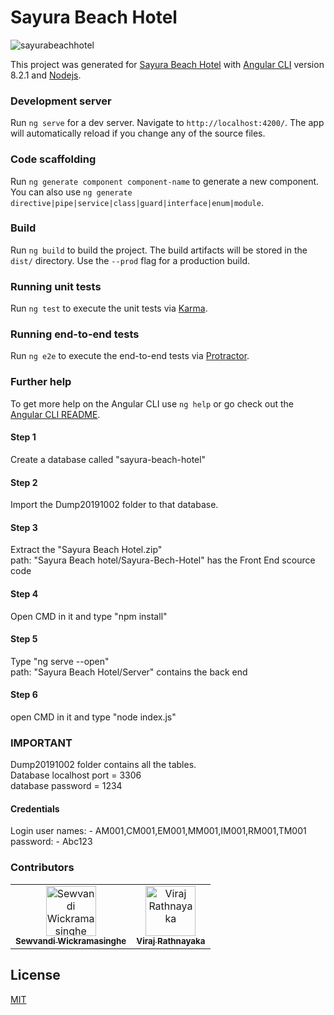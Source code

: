# Sayura Beach Hotel

![sayurabeachhotel](https://user-images.githubusercontent.com/61576355/82745826-41a9cb00-9da6-11ea-8f1c-c8a9ea42c67f.png)

This project was generated for [Sayura Beach Hotel](http://www.sayurabeachhotel.com/) with [Angular CLI](https://github.com/angular/angular-cli) version 8.2.1 and [Nodejs](https://github.com/nodejs).

### Development server
Run `ng serve` for a dev server. Navigate to `http://localhost:4200/`. The app will automatically reload if you change any of the source files.

### Code scaffolding
Run `ng generate component component-name` to generate a new component. You can also use `ng generate directive|pipe|service|class|guard|interface|enum|module`.

### Build
Run `ng build` to build the project. The build artifacts will be stored in the `dist/` directory. Use the `--prod` flag for a production build.

### Running unit tests
Run `ng test` to execute the unit tests via [Karma](https://karma-runner.github.io).

### Running end-to-end tests
Run `ng e2e` to execute the end-to-end tests via [Protractor](http://www.protractortest.org/).

### Further help
To get more help on the Angular CLI use `ng help` or go check out the [Angular CLI README](https://github.com/angular/angular-cli/blob/master/README.md).

#### Step 1
Create a database called "sayura-beach-hotel"

#### Step 2
Import the Dump20191002 folder to that database.

#### Step 3
Extract the "Sayura Beach Hotel.zip"<br/>
path: "Sayura Beach hotel/Sayura-Bech-Hotel" has the Front End scource code

#### Step 4
Open CMD in it and type "npm install"

#### Step 5
Type "ng serve --open"<br/>
path: "Sayura Beach Hotel/Server" contains the back end

#### Step 6
open CMD in it and type "node index.js"

### IMPORTANT
Dump20191002 folder contains all the tables.<br/>
Database localhost port = 3306<br/>
database password = 1234<br/>

#### Credentials
Login user names: - AM001,CM001,EM001,MM001,IM001,RM001,TM001<br/>
password: - Abc123

### Contributors

<table>
    <tr>
        <td align="center"><a href="https://github.com/Sewvandiii"><img
                    src="https://avatars0.githubusercontent.com/u/61576355?s=460&u=09001c20e83270ee3afd81a692f4b865f61441eb&v=4" width="80px;"
                    alt="Sewvandi Wickramasinghe" /><br /><sub><b>Sewvandi Wickramasinghe</b></sub></a>
        </td>
        <td align="center"><a href="https://github.com/Viraj97"><img
                    src="https://avatars1.githubusercontent.com/u/36671096?s=400&u=853a35679e378ed2f92a4f40f3f1fc2df0849977&v=4" width="80px;"
                    alt="Viraj Rathnayaka" /><br /><sub><b>Viraj Rathnayaka</b></sub></a><br />
        </td>
</table>

## License
[MIT](https://opensource.org/licenses/mit-license.html)
